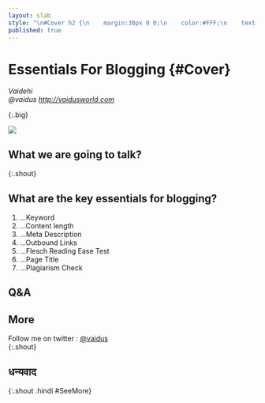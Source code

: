 ```yaml
---
layout: slab
style: "\n#Cover h2 {\n    margin:30px 0 0;\n    color:#FFF;\n    text-align:center;\n    font-size:70px;\n    }\n#Cover p {\n    margin:10px 0 0;\n    text-align:center;\n    color:#FFF;\n    font-style:italic;\n    font-size:20px;\n    }\n    #Cover p a {\n        color:#FFF;\n        }\n#Picture h2 {\n    color:#FFF;\n    }\n#SeeMore h2 {\n    font-size:100px\n    }\n#SeeMore img {\n    width:0.72em;\n    height:0.72em;\n    }\n"
published: true
---
```



# Essentials For Blogging {#Cover}

*Vaidehi*  
*@vaidus*
*http://vaidusworld.com*

{:.big}

![](pictures/cover.jpg)
<!-- photo by Oliur Rahman, http://photos.oliur.com/ -->

## What we are going to talk?
{:.shout}

## What are the key essentials for blogging?

1. …Keyword
2. …Content length
3. …Meta Description
4. …Outbound Links
5. …Flesch Reading Ease Test
6. …Page Title
7. …Plagiarism Check 


## **Q&A**

## More

Follow me on twitter : [@vaidus](https://twitter.com/vaidus)  
{:.shout}

## धन्यवाद
{:.shout .hindi #SeeMore}
